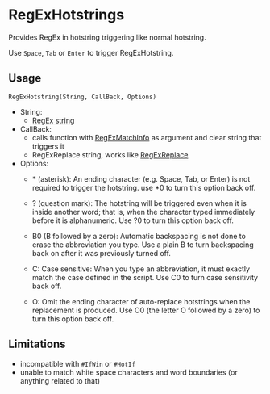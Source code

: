 # RegExHotstrings

Provides RegEx in hotstring triggering like normal hotstring.

Use `Space`, `Tab` or `Enter` to trigger RegExHotstring.

## Usage

`RegExHotstring(String, CallBack, Options)`

- String:
  - [RegEx string](https://www.autohotkey.com/docs/v2/misc/RegEx-QuickRef.htm)
- CallBack:
  - calls function with [RegExMatchInfo](https://www.autohotkey.com/docs/v2/lib/RegExMatch.htm#MatchObject) as argument and clear string that triggers it
  - RegExReplace string, works like [RegExReplace](https://www.autohotkey.com/docs/v2/lib/RegExReplace.htm)
- Options:
  - \* (asterisk): An ending character (e.g. Space, Tab, or Enter) is not required to trigger the hotstring.
  use *0 to turn this option back off.

  - ? (question mark): The hotstring will be triggered even when it is inside another word;
  that is, when the character typed immediately before it is alphanumeric.
  Use ?0 to turn this option back off.

  - B0 (B followed by a zero): Automatic backspacing is not done to erase the abbreviation you type.
  Use a plain B to turn backspacing back on after it was previously turned off.

  - C: Case sensitive: When you type an abbreviation, it must exactly match the case defined in the script.
  Use C0 to turn case sensitivity back off.

  - O: Omit the ending character of auto-replace hotstrings when the replacement is produced.
  Use O0 (the letter O followed by a zero) to turn this option back off.

## Limitations

- incompatible with `#IfWin` or `#HotIf`
- unable to match white space characters and word boundaries (or anything related to that)
